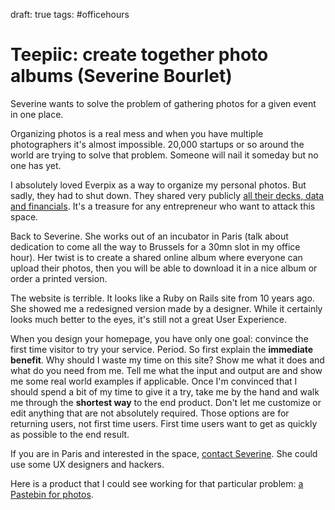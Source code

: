 draft: true
tags: #officehours

# Teepiic: create together photo albums (Severine Bourlet)
Severine wants to solve the problem of gathering photos for a given event in one place.

Organizing photos is a real mess and when you have multiple photographers it's almost impossible. 20,000 startups or so around the world are trying to solve that problem. Someone will nail it someday but no one has yet. 

I absolutely loved Everpix as a way to organize my personal photos. But sadly, they had to shut down. They shared very publicly [all their decks, data and financials](https://github.com/everpix/Everpix-Intelligence). It's a treasure for any entrepreneur who want to attack this space. 

Back to Severine. She works out of an incubator in Paris (talk about dedication to come all the way to Brussels for a 30mn slot in my office hour). Her twist is to create a shared online album where everyone can upload their photos, then you will be able to download it in a nice album or order a printed version. 

The website is terrible. It looks like a Ruby on Rails site from 10 years ago. She showed me a redesigned version made by a designer. While it certainly looks much better to the eyes, it's still not a great User Experience. 

When you design your homepage, you have only one goal: convince the first time visitor to try your service. Period. So first explain the **immediate benefit**. Why should I waste my time on this site? Show me what it does and what do you need from me. Tell me what the input and output are and show me some real world examples if applicable. Once I'm convinced that I should spend a bit of my time to give it a try, take me by the hand and walk me through the **shortest way** to the end product. Don't let me customize or edit anything that are not absolutely required. Those options are for returning users, not first time users. First time users want to get as quickly as possible to the end result. 

If you are in Paris and interested in the space, [contact Severine](https://twitter.com/intent/tweet?status=%40teepiic%20). She could use some UX designers and hackers.

Here is a product that I could see working for that particular problem: [a Pastebin for photos](pastebin-for-photos). 